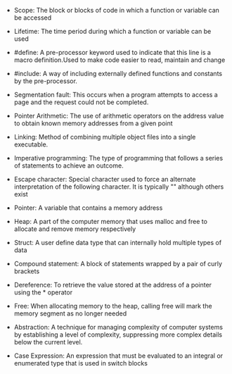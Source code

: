 
- Scope: The block or blocks of code in which a function or variable can be accessed

- Lifetime: The time period during which a function or variable can be used

- #define: A pre-processor keyword used to indicate that this line is a macro definition.Used to make code easier to read, maintain and change

- #include: A way of including externally defined functions and constants by the pre-processor.

- Segmentation fault: This occurs when a program attempts to access a page and the request could not be completed.

- Pointer Arithmetic: The use of arithmetic operators on the address value to obtain known memory addresses from a given point

- Linking: Method of combining multiple object files into a single executable.

- Imperative programming: The type of programming that follows a series of statements to achieve an outcome.

- Escape character: Special character used to force an alternate interpretation of the following character. It is typically "" although others exist

- Pointer: A variable that contains a memory address

- Heap: A part of the computer memory that uses malloc and free to allocate and remove memory respectively

- Struct: A user define data type that can internally hold multiple types of data

- Compound statement: A block of statements wrapped by a pair of curly brackets

- Dereference: To retrieve the value stored at the address of a pointer using the \* operator

- Free: When allocating memory to the heap, calling free will mark the memory segment as no longer needed

- Abstraction: A technique for managing complexity of computer systems by establishing a level of complexity, suppressing more complex details below the current level.

- Case Expression: An expression that must be evaluated to an integral or enumerated type that is used in switch blocks

